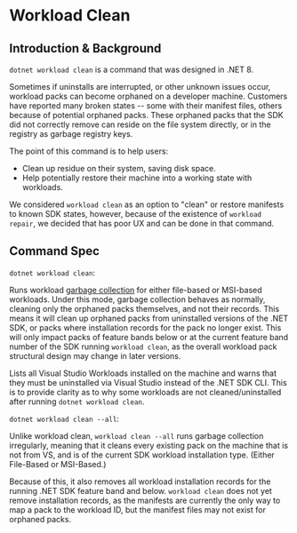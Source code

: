 # Workload Clean

## Introduction & Background 
`dotnet workload clean` is a command that was designed in .NET 8. 

Sometimes if uninstalls are interrupted, or other unknown issues occur, workload packs can become orphaned on a developer machine.
Customers have reported many broken states -- some with their manifest files, others because of potential orphaned packs.
These orphaned packs that the SDK did not correctly remove can reside on the file system directly, or in the registry as garbage registry keys.

The point of this command is to help users:
- Clean up residue on their system, saving disk space.
- Help potentially restore their machine into a working state with workloads.

We considered `workload clean` as an option to "clean" or restore manifests to known SDK states, however, because of the existence of `workload repair`, we decided that has poor UX and can be done in that command.

## Command Spec

`dotnet workload clean`:

Runs workload [garbage collection](https://github.com/dotnet/designs/blob/main/accepted/2021/workloads/workload-installation.md#workload-pack-installation-records-and-garbage-collection) for either file-based or MSI-based workloads.
Under this mode, garbage collection behaves as normally, cleaning only the orphaned packs themselves, and not their records. This means it will clean up orphaned packs from uninstalled versions of the .NET SDK, or packs where installation records for the pack no longer exist.
This will only impact packs of feature bands below or at the current feature band number of the SDK running `workload clean`, as the overall workload pack structural design may change in later versions.

Lists all Visual Studio Workloads installed on the machine and warns that they must be uninstalled via Visual Studio instead of the .NET SDK CLI.
This is to provide clarity as to why some workloads are not cleaned/uninstalled after running `dotnet workload clean`. 

`dotnet workload clean --all`:

Unlike workload clean, `workload clean --all` runs garbage collection irregularly, meaning that it cleans every existing pack on the machine that is not from VS, and is of the current SDK workload installation type. (Either File-Based or MSI-Based.)

Because of this, it also removes all workload installation records for the running .NET SDK feature band and below. `workload clean` does not yet remove installation records, as the manifests are currently the only way to map a pack to the workload ID, but the manifest files may not exist for orphaned packs. 
